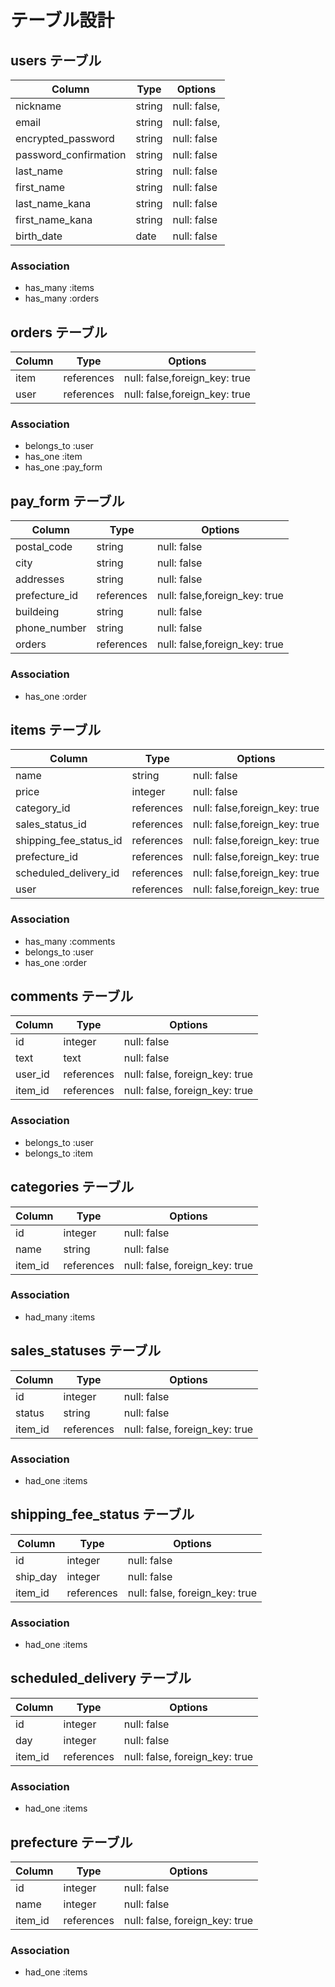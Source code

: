 # テーブル設計

## users テーブル

| Column                   | Type    | Options       |
| ------------------------ | ------- | ------------- |
| nickname                 | string  | null: false,  |
| email                    | string  | null: false,  |
| encrypted_password       | string  | null: false   |
| password_confirmation    | string  | null: false   |
| last_name                | string  | null: false   |
| first_name               | string  | null: false   |
| last_name_kana           | string  | null: false   |
| first_name_kana          | string  | null: false   |
| birth_date               | date    | null: false   |

### Association

- has_many :items 
- has_many :orders 


## orders テーブル

| Column    | Type       | Options                       |
| --------- | ---------- | ----------------------------- |
| item      | references | null: false,foreign_key: true |
| user      | references | null: false,foreign_key: true |

### Association

- belongs_to :user
- has_one :item
- has_one :pay_form


## pay_form テーブル


| Column        | Type       | Options                       |
| ------------- | ---------- | ----------------------------- |
| postal_code   | string     | null: false                   |
| city          | string     | null: false                   |
| addresses     | string     | null: false                   |
| prefecture_id | references | null: false,foreign_key: true |
| buildeing     | string     | null: false                   |
| phone_number  | string     | null: false                   |
| orders        | references | null: false,foreign_key: true |

### Association

- has_one :order

## items テーブル

| Column                  | Type       | Options                       |
| ----------------------- | ---------- | ----------------------------- |
| name                    | string     | null: false                   |
| price                   | integer    | null: false                   |
| category_id             | references | null: false,foreign_key: true |
| sales_status_id         | references | null: false,foreign_key: true |
| shipping_fee_status_id  | references | null: false,foreign_key: true |
| prefecture_id           | references | null: false,foreign_key: true |
| scheduled_delivery_id   | references | null: false,foreign_key: true |
| user                    | references | null: false,foreign_key: true |

### Association

- has_many :comments
- belongs_to :user  
- has_one :order



## comments テーブル

| Column    | Type         | Options                        |
| --------- | ------------ | ------------------------------ |
| id        | integer      | null: false                    |
| text      | text         | null: false                    |
| user_id   | references   | null: false, foreign_key: true |
| item_id   | references   | null: false, foreign_key: true |

### Association

- belongs_to :user
- belongs_to :item

## categories テーブル

| Column    | Type         | Options                        |
| --------- | ------------ | ------------------------------ |
| id        | integer      | null: false                    |
| name      | string       | null: false                    |
| item_id   | references   | null: false, foreign_key: true |

### Association

- had_many :items


## sales_statuses テーブル

| Column    | Type         | Options                        |
| --------- | ------------ | ------------------------------ |
| id        | integer      | null: false                    |
| status    | string         | null: false                    |
| item_id   | references   | null: false, foreign_key: true |

### Association

- had_one :items

## shipping_fee_status テーブル

| Column    | Type         | Options                        |
| --------- | ------------ | ------------------------------ |
| id        | integer      | null: false                    |
| ship_day  | integer      | null: false                    |
| item_id   | references   | null: false, foreign_key: true |

### Association

- had_one :items




## scheduled_delivery テーブル

| Column    | Type         | Options                        |
| --------- | ------------ | ------------------------------ |
| id        | integer      | null: false                    |
| day       | integer      | null: false                    |
| item_id   | references   | null: false, foreign_key: true |

### Association

- had_one :items



## prefecture テーブル

| Column    | Type         | Options                        |
| --------- | ------------ | ------------------------------ |
| id        | integer      | null: false                    |
| name      | integer      | null: false                    |
| item_id   | references   | null: false, foreign_key: true |

### Association

- had_one :items


